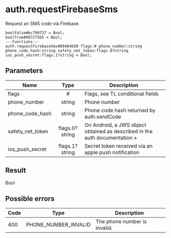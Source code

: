 # auth.requestFirebaseSms
Request an SMS code via Firebase.

```
boolFalse#bc799737 = Bool;
boolTrue#997275b5 = Bool;
---functions---
auth.requestFirebaseSms#89464b50 flags:# phone_number:string phone_code_hash:string safety_net_token:flags.0?string ios_push_secret:flags.1?string = Bool;
```

## Parameters
| Name | Type | Description |
| ---- | :----: | ----------- |
| flags | # | Flags, see TL conditional fields |
| phone_number | string | Phone number |
| phone_code_hash | string | Phone code hash returned by auth.sendCode |
| safety_net_token | flags.0?string | On Android, a JWS object obtained as described in the auth documentation » |
| ios_push_secret | flags.1?string | Secret token received via an apple push notification |


## Result
Bool

## Possible errors
| Code | Type | Description |
| ---- | :----: | ----------- |
| 400 | PHONE_NUMBER_INVALID | The phone number is invalid. |

